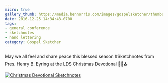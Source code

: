 ```yaml
---
micro: true
gallery_thumb: https://media.bennorris.com/images/gospelsketcher/thumbs/dec-16-christmas-devotional.jpg
date: 2016-12-25 14:34:43-0700
tags:
- general conference
- sketchnotes
- hand lettering
category: Gospel Sketcher
---
```


May we all feel and share peace this blessed season
#Sketchnotes from Pres. Henry B. Eyring at the LDS Christmas Devotional ✍🏼⛪️

[![Christmas Devotional Sketchnotes](https://media.bennorris.com/images/gospelsketcher/general/dec-16-christmas-devotional.jpg)](https://media.bennorris.com/images/gospelsketcher/general/dec-16-christmas-devotional.jpg)